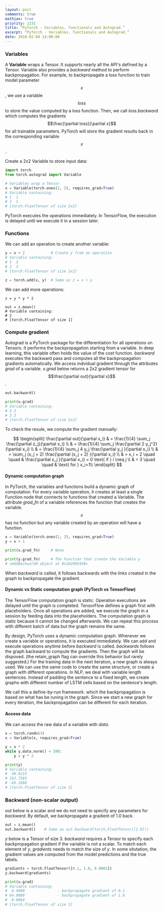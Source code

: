```yaml
---
layout: post
comments: true
mathjax: true
priority: 1231
title: “PyTorch - Variables, functionals and Autograd.”
excerpt: “PyTorch - Variables, functionals and Autograd.”
date: 2018-02-09 14:00:00
---
```


### Variables

A **Variable** wraps a Tensor. It supports nearly all the API's defined by a Tensor. Variable also provides a _backward_ method to perform backpropagation. For example, to backpropagate a loss function to train model parameter $$x$$, we use a variable $$loss$$ to store the value computed by a loss function. Then, we call _loss.backward_ which computes the gradients $$\frac{\partial loss}{\partial x}$$ for all trainable parameters. PyTorch will store the gradient results back in the corresponding variable $$x$$.

Create a 2x2 Variable to store input data: 

```python
import torch
from torch.autograd import Variable

# Variables wrap a Tensor
x = Variable(torch.ones(2, 2), requires_grad=True)
# Variable containing:
# 1  1
# 1  1
# [torch.FloatTensor of size 2x2]
```

PyTorch executes the operations immediately. In TensorFlow, the execution is delayed until we execute it in a session later.

### Functions

We can add an operation to create another variable:

```python
y = x + 2            # Create y from an operation
# Variable containing:
# 3  3
# 3  3
# [torch.FloatTensor of size 2x2]

z = torch.add(x, y)  # Same as z = x + y
```

We can add more operations:

```
z = y * y * 2

out = z.mean()
# Variable containing:
# 2
# [torch.FloatTensor of size 1]
```

### Compute gradient

Autograd is a PyTorch package for the differentiation for all operations on Tensors. It performs the backpropagation starting from a variable. In deep learning, this variable often holds the value of the cost function. _backward_ executes the backward pass and computes all the backpropagation gradients automatically. We access indvidual gradient through the attributes _grad_ of a variable.  _x.grad_ below returns a 2x2 gradient tensor for $$\frac{\partial out}{\partial x}$$.

```python
out.backward()

print(x.grad)
# Variable containing:
# 3 3
# 3 3
# [torch.FloatTensor of size 2x2]
```

To check the resule, we compute the gradient manually:

$$
\begin{split}
\frac{\partial out}{\partial x_i} & = \frac{1}{4} \sum_j \frac{\partial z_j}{\partial x_i} \\
& = \frac{1}{4} \sum_j \frac{\partial 2 y_j^2}{\partial x_i} \\
& = \frac{1}{4} \sum_j 4 y_j \frac{\partial y_j }{\partial x_i} \\
& = \sum_j  (x_j + 2) \frac{\partial (x_j + 2) }{\partial x_i} \\
& = x_i + 2 \quad \quad  & \frac{\partial x_j }{\partial x_i} = 0 \text{ if } i \neq j \\
& = 3 \quad \quad  & \text{ for } x_i=1\\
\end{split}
$$

#### Dynamic computation graph

In PyTorch, the variables and functions build a dynamic graph of computation. For every variable operation, it creates at least a single Function node that connects to functions that created a Variable. The attribute _grad\_fn_ of a variable references the function that creates the variable. $$x$$ has no function but any variable created by an operation will have a function. 

```python
x = Variable(torch.ones(2, 2), requires_grad=True)
y = x + 1

print(x.grad_fn)     # None

print(y.grad_fn)     # The Function that create the Variable y
# <AddBackward0 object at 0x102995438>
```

When _backward_ is called, it follows backwards with the links created in the graph to backpropagate the gradient. 

#### Dynamic vs Static computation graph (PyTorch vs TensorFlow)

The TensorFlow computation graph is static. Operation executions are delayed until the graph is completed. TensorFlow defines a graph first with placeholders. Once all operations are added, we execute the graph in a session by feeding data into the placeholders. The computation graph is static because it cannot be changed afterwards. We can repeat this process with different batch of data but the graph remains the same.

By design, PyTorch uses a dynamic computation graph. Whenever we create a variable or operations, it is executed immediately. We can add and execute operations anytime before _backward_ is called. _backwards_ follows the graph backward to compute the gradients. Then the graph will be disposed. (the retain_graph flag can override this behavior but rarely suggested.) For the training data in the next iteration, a new graph is always used. We can use the same code to create the same structure, or create a graph with different operations. In NLP, we deal with variable length sentences. Instead of padding the sentence to a fixed length, we create graphs with different number of LSTM cells based on the sentence's length. 

We call this a define-by-run framework. which the backpropagation is based on what has be runing in the graph. Since we start a new graph for every iteration, the backpropagation can be different for each iteration.

#### Access data

We can access the raw data of a variable with _data_.

```python
x = torch.randn(3)
x = Variable(x, requires_grad=True)

y = x * 2
while y.data.norm() < 100:
    y = y * 2

print(y)
# Variable containing:
#  48.8215
# 162.7583
# -69.1980
# [torch.FloatTensor of size 3]
```

### Backward (non-scalar output)

_out_ below is a scalar and we do not need to specify any parameters for _backward_. By default, we backpropagate a gradient of 1.0 back.

```python
out = z.mean()
out.backward()    # Same as out.backward(torch.FloatTensor([1.0]))
```

_y_ below is a Tensor of size 3. _backward_ requires a Tensor to specify each backpropagation gradient if the variable is not a scalar. To match each element of _y_, _gradients_ needs to match the size of _y_. In some situtation, the gradient values are computed from the model predictions and the true labels.

```python
gradients = torch.FloatTensor([0.1, 1.0, 0.0001])
y.backward(gradients)

print(x.grad)
# Variable containing:
#  6.4000               - backpropagate gradient of 0.1
# 64.0000               - backpropagate gradient of 1.0
#  0.0064
# [torch.FloatTensor of size 3]
```

